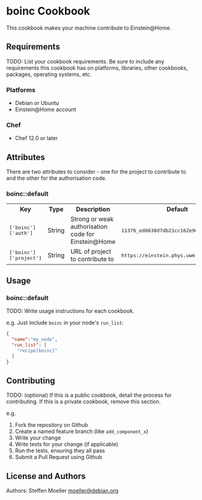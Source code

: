 # boinc Cookbook

This cookbook makes your machine contribute to Einstein@Home.

## Requirements

TODO: List your cookbook requirements. Be sure to include any requirements this cookbook has on platforms, libraries, other cookbooks, packages, operating systems, etc.

### Platforms

- Debian or Ubuntu
- Einstein@Home account

### Chef

- Chef 12.0 or later

## Attributes

There are two attributes to consider - one for the project to contribute to and the other for the authorisation code.

### boinc::default

<table>
  <tr>
    <th>Key</th>
    <th>Type</th>
    <th>Description</th>
    <th>Default</th>
  </tr>
  <tr>
    <td><tt>['boinc']['auth']</tt></td>
    <td>String</td>
    <td>Strong or weak authorisation code for Einstein@Home</td>
    <td><tt>11376_ed6638d7db21cc162e96f75c4e54dd7b</tt></td>
  </tr>
  <tr>
    <td><tt>['boinc']['project']</tt></td>
    <td>String</td>
    <td>URL of project to contribute to</td>
    <td><tt>https://einstein.phys.uwm.edu</tt></td>
  </tr>
</table>

## Usage

### boinc::default

TODO: Write usage instructions for each cookbook.

e.g.
Just include `boinc` in your node's `run_list`:

```json
{
  "name":"my_node",
  "run_list": [
    "recipe[boinc]"
  ]
}
```

## Contributing

TODO: (optional) If this is a public cookbook, detail the process for contributing. If this is a private cookbook, remove this section.

e.g.
1. Fork the repository on Github
2. Create a named feature branch (like `add_component_x`)
3. Write your change
4. Write tests for your change (if applicable)
5. Run the tests, ensuring they all pass
6. Submit a Pull Request using Github

## License and Authors

Authors: Steffen Moeller <moeller@debian.org>

